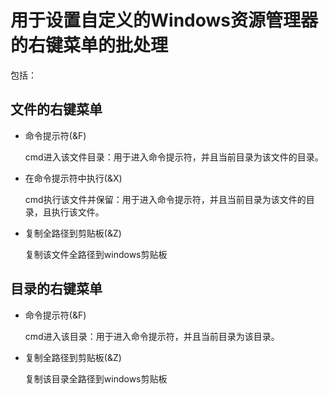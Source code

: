 # 用于设置自定义的Windows资源管理器的右键菜单的批处理

包括：

## 文件的右键菜单

- 命令提示符(&F)                   

  cmd进入该文件目录：用于进入命令提示符，并且当前目录为该文件的目录。

- 在命令提示符中执行(&X) 

  cmd执行该文件并保留：用于进入命令提示符，并且当前目录为该文件的目录，且执行该文件。

- 复制全路径到剪贴板(&Z) 

  复制该文件全路径到windows剪贴板



## 目录的右键菜单

- 命令提示符(&F)                    

  cmd进入该目录：用于进入命令提示符，并且当前目录为该目录。

- 复制全路径到剪贴板(&Z)       

  复制该目录全路径到windows剪贴板

